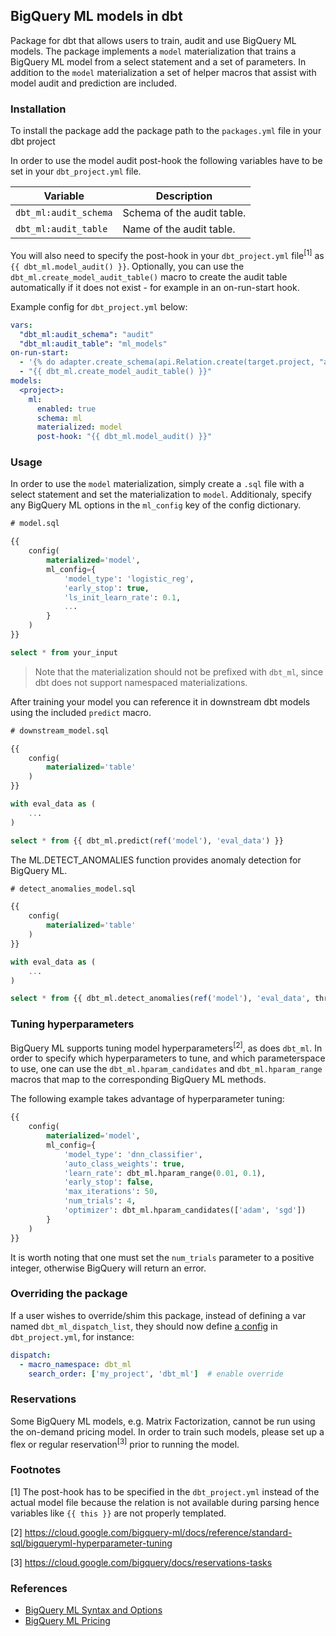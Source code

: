 ## BigQuery ML models in dbt

Package for dbt that allows users to train, audit and use BigQuery ML models. The package implements a `model` materialization that trains a BigQuery ML model from a select statement and a set of parameters. In addition to the `model` materialization a set of helper macros that assist with model audit and prediction are included.

### Installation

To install the package add the package path to the `packages.yml` file in your dbt project

In order to use the model audit post-hook the following variables have to be set in your `dbt_project.yml` file.

| Variable              | Description                |
| --------------------- | -------------------------- |
| `dbt_ml:audit_schema` | Schema of the audit table. |
| `dbt_ml:audit_table`  | Name of the audit table.   |

You will also need to specify the post-hook in your `dbt_project.yml` file<sup>[1]</sup> as `{{ dbt_ml.model_audit() }}`. Optionally, you can use the `dbt_ml.create_model_audit_table()` macro to create the audit table automatically if it does not exist - for example in an on-run-start hook.

Example config for `dbt_project.yml` below:
```yaml
vars:
  "dbt_ml:audit_schema": "audit"
  "dbt_ml:audit_table": "ml_models"
on-run-start:
  - '{% do adapter.create_schema(api.Relation.create(target.project, "audit")) %}'
  - "{{ dbt_ml.create_model_audit_table() }}"
models:
  <project>:
    ml:
      enabled: true
      schema: ml
      materialized: model
      post-hook: "{{ dbt_ml.model_audit() }}"
```

### Usage

In order to use the `model` materialization, simply create a `.sql` file with a select statement and set the materialization to `model`. Additionaly, specify any BigQuery ML options in the `ml_config` key of the config dictionary.

```sql
# model.sql

{{
    config(
        materialized='model',
        ml_config={
            'model_type': 'logistic_reg',
            'early_stop': true,
            'ls_init_learn_rate': 0.1,
            ...
        }
    )
}}

select * from your_input
```

> Note that the materialization should not be prefixed with `dbt_ml`, since dbt does not support namespaced materializations.

After training your model you can reference it in downstream dbt models using the included `predict` macro.

```sql
# downstream_model.sql

{{
    config(
        materialized='table'
    )
}}

with eval_data as (
    ...
)

select * from {{ dbt_ml.predict(ref('model'), 'eval_data') }}
```

The ML.DETECT_ANOMALIES function provides anomaly detection for BigQuery ML.

```sql
# detect_anomalies_model.sql

{{
    config(
        materialized='table'
    )
}}

with eval_data as (
    ...
)

select * from {{ dbt_ml.detect_anomalies(ref('model'), 'eval_data', threshold) }}
```

### Tuning hyperparameters
BigQuery ML supports tuning model hyperparameters<sup>[2]</sup>, as does `dbt_ml`. In order to specify which hyperparameters to tune, and which parameterspace to use, one can use the `dbt_ml.hparam_candidates` and `dbt_ml.hparam_range` macros that map to the corresponding BigQuery ML methods.

The following example takes advantage of hyperparameter tuning:
```sql
{{
    config(
        materialized='model',
        ml_config={
            'model_type': 'dnn_classifier',
            'auto_class_weights': true,
            'learn_rate': dbt_ml.hparam_range(0.01, 0.1),
            'early_stop': false,
            'max_iterations': 50,
            'num_trials': 4,
            'optimizer': dbt_ml.hparam_candidates(['adam', 'sgd'])
        }
    )
}}
```
It is worth noting that one must set the `num_trials` parameter to a positive integer, otherwise BigQuery will return an error.

### Overriding the package
If a user wishes to override/shim this package, instead of defining a var named `dbt_ml_dispatch_list`, they should now define [a config](https://next.docs.getdbt.com/reference/project-configs/dispatch-config) in `dbt_project.yml`, for instance:

```yaml
dispatch:
  - macro_namespace: dbt_ml
    search_order: ['my_project', 'dbt_ml']  # enable override
```

### Reservations
Some BigQuery ML models, e.g. Matrix Factorization, cannot be run using the on-demand pricing model. In order to train such models, please set up a flex or regular reservation<sup>[3]</sup>  prior to running the model.

### Footnotes

[1] The post-hook has to be specified in the `dbt_project.yml` instead of the actual model file because the relation is not available during parsing hence variables like `{{ this }}` are not properly templated.

[2] https://cloud.google.com/bigquery-ml/docs/reference/standard-sql/bigqueryml-hyperparameter-tuning

[3] https://cloud.google.com/bigquery/docs/reservations-tasks

### References

- [BigQuery ML Syntax and Options](https://cloud.google.com/bigquery-ml/docs/reference/standard-sql/bigqueryml-syntax-create)
- [BigQuery ML Pricing](https://cloud.google.com/bigquery-ml/pricing)
